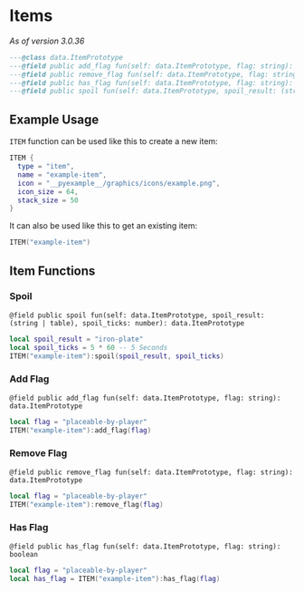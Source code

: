 # Items
*As of version 3.0.36*<br>
```lua
---@class data.ItemPrototype
---@field public add_flag fun(self: data.ItemPrototype, flag: string): data.ItemPrototype
---@field public remove_flag fun(self: data.ItemPrototype, flag: string): data.ItemPrototype
---@field public has_flag fun(self: data.ItemPrototype, flag: string): boolean
---@field public spoil fun(self: data.ItemPrototype, spoil_result: (string | table), spoil_ticks: number): data.ItemPrototype
```

## Example Usage
`ITEM` function can be used like this to create a new item:
```lua
ITEM {
  type = "item",
  name = "example-item",
  icon = "__pyexample__/graphics/icons/example.png",
  icon_size = 64,
  stack_size = 50
}
```
It can also be used like this to get an existing item:
```lua
ITEM("example-item")
```

## Item Functions
### Spoil
`@field public spoil fun(self: data.ItemPrototype, spoil_result: (string | table), spoil_ticks: number): data.ItemPrototype`
```lua
local spoil_result = "iron-plate"
local spoil_ticks = 5 * 60 -- 5 Seconds
ITEM("example-item"):spoil(spoil_result, spoil_ticks)
```

### Add Flag
`@field public add_flag fun(self: data.ItemPrototype, flag: string): data.ItemPrototype`
```lua
local flag = "placeable-by-player"
ITEM("example-item"):add_flag(flag)
```

### Remove Flag
`@field public remove_flag fun(self: data.ItemPrototype, flag: string): data.ItemPrototype`
```lua
local flag = "placeable-by-player"
ITEM("example-item"):remove_flag(flag)
```

### Has Flag
`@field public has_flag fun(self: data.ItemPrototype, flag: string): boolean`
```lua
local flag = "placeable-by-player"
local has_flag = ITEM("example-item"):has_flag(flag)
```

